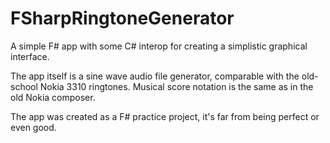 # FSharpRingtoneGenerator

A simple F# app with some C# interop for creating a simplistic graphical interface.

The app itself is a sine wave audio file generator, comparable with the old-school Nokia 3310 ringtones.
Musical score notation is the same as in the old Nokia composer.

The app was created as a F# practice project, it's far from being perfect or even good.
